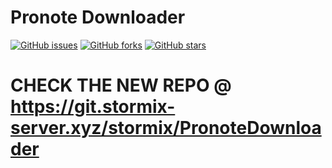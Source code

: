 # Pronote Downloader  

 [![GitHub issues](https://img.shields.io/github/issues/Stormiix/PronoteDownloader.svg?style=flat-square)](https://github.com/Stormiix/PronoteDownloader/issues)
[![GitHub forks](https://img.shields.io/github/forks/Stormiix/PronoteDownloader.svg?style=flat-square)](https://github.com/Stormiix/PronoteDownloader/network)
[![GitHub stars](https://img.shields.io/github/stars/Stormiix/PronoteDownloader.svg?style=flat-square)](https://github.com/Stormiix/PronoteDownloader/stargazers)
 
 

# CHECK THE NEW REPO @ https://git.stormix-server.xyz/stormix/PronoteDownloader

 
 
